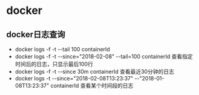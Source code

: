 # docker
## docker日志查询
* docker logs -f -t --tail 100 containerId
* docker logs -f -t --since="2018-02-08" --tail=100 containerId 查看指定时间后的日志，只显示最后100行
* docker logs -f -t --since 30m containerId 查看最近30分钟的日志
* docker logs -t --since="2018-02-08T13:23:37" --"2018-01-08T13:23:37" containerId 查看某个时间段的日志
